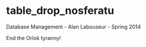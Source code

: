 table_drop_nosferatu
============

Database Management - Alan Labouseur - Spring 2014


End the Orlok tyranny!

